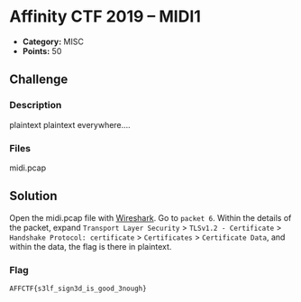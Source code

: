 <!-- borrowed from https://github.com/m3ssap0/CTF-Writeups/blob/master/template.md -->
# Affinity CTF 2019 – MIDI1

* **Category:** MISC
* **Points:** 50

## Challenge

### Description

plaintext plaintext everywhere....

### Files

midi.pcap

## Solution

Open the midi.pcap file with [Wireshark](https://www.wireshark.org). Go to `packet 6`. Within the details of the packet, expand `Transport Layer Security` > `TLSv1.2 - Certificate` > `Handshake Protocol: certificate` > `Certificates` > `Certificate Data`, and within the data, the flag is there in plaintext.


### Flag
```
AFFCTF{s3lf_sign3d_is_good_3nough}
```
